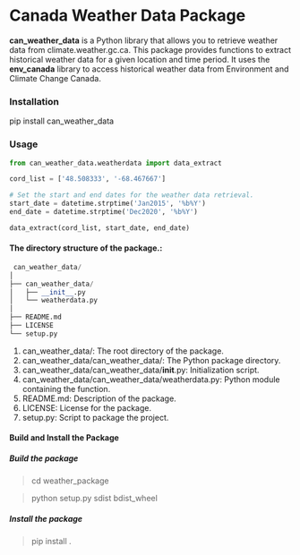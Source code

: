 # Canada Weather Data Package

**can_weather_data** is a Python library that allows you to retrieve weather data from climate.weather.gc.ca. This package provides functions to extract historical weather data for a given location and time period. It uses the **env_canada** library to access historical weather data from Environment and Climate Change Canada.

### Installation

pip install can_weather_data

### Usage

```python
from can_weather_data.weatherdata import data_extract

cord_list = ['48.508333', '-68.467667']

# Set the start and end dates for the weather data retrieval.
start_date = datetime.strptime('Jan2015', '%b%Y')
end_date = datetime.strptime('Dec2020', '%b%Y')

data_extract(cord_list, start_date, end_date)
```



#### The directory structure of the package.:

```python
 can_weather_data/
│
├── can_weather_data/
│   ├── __init__.py
│   └── weatherdata.py
│
├── README.md
├── LICENSE
└── setup.py
```

1. can_weather_data/: The root directory of the package.
2. can_weather_data/can_weather_data/: The Python package directory.
3. can_weather_data/can_weather_data/__init__.py: Initialization script.
4. can_weather_data/can_weather_data/weatherdata.py: Python module containing the function.
5. README.md: Description of the package.
6. LICENSE: License for the package.
7. setup.py: Script to package the project.

#### Build and Install the Package

##### Build the package

>cd weather_package

>python setup.py sdist bdist_wheel

##### Install the package

>pip install .

